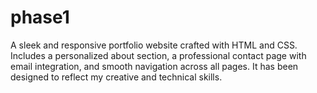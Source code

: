 # phase1
A sleek and responsive portfolio website crafted with HTML and CSS. Includes a personalized about section, a professional contact page with email integration, and smooth navigation across all pages. It has been designed to reflect my creative and technical skills.
